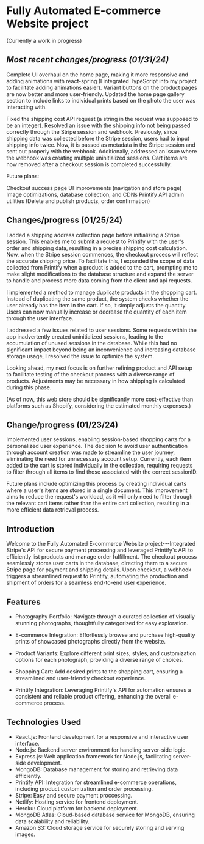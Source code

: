 Fully Automated E-commerce Website project
============================================

(Currently a work in progress)

**_Most recent changes/progress (01/31/24)_**
--------
Complete UI overhaul on the home page, making it more responsive and adding animations with react-spring (I integrated TypeScript into my project to facilitate adding animations easier). Variant buttons on the product pages are now better and more user-friendly. Updated the home page gallery section to include links to individual prints based on the photo the user was interacting with.

Fixed the shipping cost API request (a string in the request was supposed to be an integer). Resolved an issue with the shipping info not being passed correctly through the Stripe session and webhook. Previously, since shipping data was collected before the Stripe session, users had to input shipping info twice. Now, it is passed as metadata in the Stripe session and sent out properly with the webhook. Additionally, addressed an issue where the webhook was creating multiple uninitialized sessions. Cart items are now removed after a checkout session is completed successfully.

Future plans:

Checkout success page
UI improvements (navigation and store page)
Image optimizations, database collection, and CDNs
Printify API admin utilities (Delete and publish products, order confirmation)



Changes/progress (01/25/24)
--------
I added a shipping address collection page before initializing a Stripe session. This enables me to submit a request to Printify with the user's order and shipping data, resulting in a precise shipping cost calculation. Now, when the Stripe session commences, the checkout process will reflect the accurate shipping price. To facilitate this, I expanded the scope of data collected from Printify when a product is added to the cart, prompting me to make slight modifications to the database structure and expand the server to handle and process more data coming from the client and api requests. 

I implemented a method to manage duplicate products in the shopping cart. Instead of duplicating the same product, the system checks whether the user already has the item in the cart. If so, it simply adjusts the quantity. Users can now manually increase or decrease the quantity of each item through the user interface.

I addressed a few issues related to user sessions. Some requests within the app inadvertently created uninitialized sessions, leading to the accumulation of unused sessions in the database. While this had no significant impact beyond being an inconvenience and increasing database storage usage, I resolved the issue to optimize the system.

Looking ahead, my next focus is on further refining product and API setup to facilitate testing of the checkout process with a diverse range of products. Adjustments may be necessary in how shipping is calculated during this phase.

(As of now, this web store should be significantly more cost-effective than platforms such as Shopify, considering the estimated monthly expenses.)


Change/progress (01/23/24)
--------
Implemented user sessions, enabling session-based shopping carts for a personalized user experience. The decision to avoid user authentication through account creation was made to streamline the user journey, eliminating the need for unnecessary account setup. Currently, each item added to the cart is stored individually in the collection, requiring requests to filter through all items to find those associated with the correct sessionID.

Future plans include optimizing this process by creating individual carts where a user's items are stored in a single document. This improvement aims to reduce the request's workload, as it will only need to filter through the relevant cart items rather than the entire cart collection, resulting in a more efficient data retrieval process.

Introduction
------------

Welcome to the Fully Automated E-commerce Website project---Integrated Stripe's API for secure payment processing and leveraged Printify's API to efficiently list products and manage order fulfillment. The checkout process seamlessly stores user carts in the database, directing them to a secure Stripe page for payment and shipping details. Upon checkout, a webhook triggers a streamlined request to Printify, automating the production and shipment of orders for a seamless end-to-end user experience.


Features
--------

-   Photography Portfolio: Navigate through a curated collection of visually stunning photographs, thoughtfully categorized for easy exploration.

-   E-commerce Integration: Effortlessly browse and purchase high-quality prints of showcased photographs directly from the website.

-   Product Variants: Explore different print sizes, styles, and customization options for each photograph, providing a diverse range of choices.

-   Shopping Cart: Add desired prints to the shopping cart, ensuring a streamlined and user-friendly checkout experience.

-   Printify Integration: Leveraging Printify's API for automation ensures a consistent and reliable product offering, enhancing the overall e-commerce process.

Technologies Used
-----------------

-   React.js: Frontend development for a responsive and interactive user interface.
-   Node.js: Backend server environment for handling server-side logic.
-   Express.js: Web application framework for Node.js, facilitating server-side development.
-   MongoDB: Database management for storing and retrieving data efficiently.
-   Printify API: Integration for streamlined e-commerce operations, including product customization and order processing.
-   Stripe: Easy and secure payment proccessing.
-   Netlify: Hosting service for frontend deployment.
-   Heroku: Cloud platform for backend deployment.
-   MongoDB Atlas: Cloud-based database service for MongoDB, ensuring data scalability and reliability.
-   Amazon S3: Cloud storage service for securely storing and serving images.